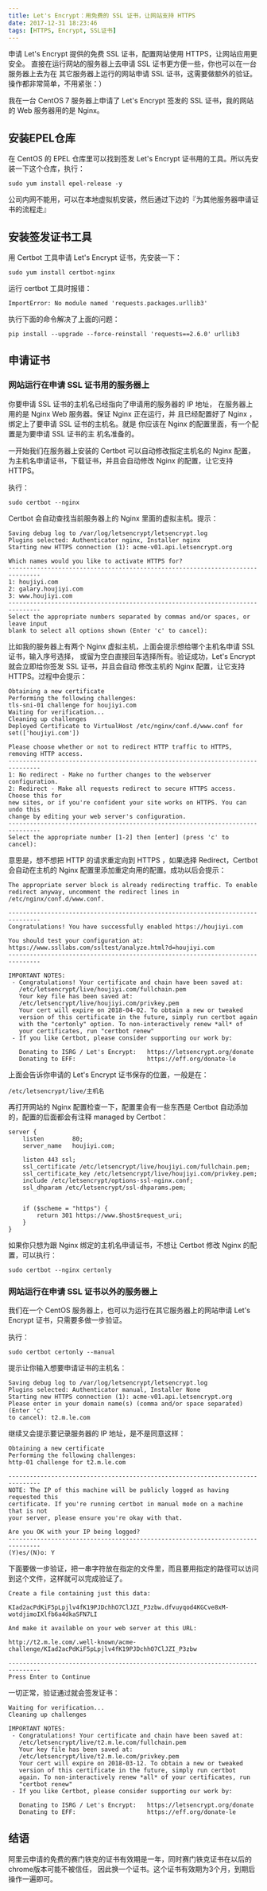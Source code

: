 ```yaml
---
title: Let's Encrypt：用免费的 SSL 证书，让网站支持 HTTPS
date: 2017-12-31 18:23:46
tags: [HTTPS, Encrypt, SSL证书]
---
```



申请 Let's Encrypt 提供的免费 SSL 证书，配置网站使用 HTTPS，让网站应用更安全。
直接在运行网站的服务器上去申请 SSL 证书更方便一些，你也可以在一台服务器上去为在
其它服务器上运行的网站申请 SSL 证书，这需要做额外的验证。操作都非常简单，不用紧张：）
<!-- more -->
我在一台 CentOS  7 服务器上申请了 Let's Encrypt 签发的 SSL 证书，我的网站的 Web 服务器用的是 Nginx。

## 安装EPEL仓库

在 CentOS 的 EPEL 仓库里可以找到签发 Let's Encrypt 证书用的工具。所以先安装一下这个仓库，执行：

```
sudo yum install epel-release -y
```

公司内网不能用，可以在本地虚拟机安装，然后通过下边的『为其他服务器申请证书的流程走』

## 安装签发证书工具

用 Certbot 工具申请 Let's Encrypt 证书，先安装一下：

```
sudo yum install certbot-nginx
```

运行 certbot 工具时报错：

```
ImportError: No module named 'requests.packages.urllib3'
```

执行下面的命令解决了上面的问题：

```
pip install --upgrade --force-reinstall 'requests==2.6.0' urllib3
```

## 申请证书
### 网站运行在申请 SSL 证书用的服务器上

你要申请 SSL 证书的主机名已经指向了申请用的服务器的 IP 地址，
在服务器上用的是 Nginx Web 服务器。保证 Nginx 正在运行，并
且已经配置好了 Nginx ，绑定上了要申请 SSL 证书的主机名。就是
你应该在 Nginx 的配置里面，有一个配置是为要申请 SSL 证书的主
机名准备的。

一开始我们在服务器上安装的 Certbot 可以自动修改指定主机名的
 Nginx 配置，为主机名申请证书，下载证书，并且会自动修改 Nginx
 的配置，让它支持 HTTPS。

执行：

```
sudo certbot --nginx
```

Certbot 会自动查找当前服务器上的 Nginx 里面的虚拟主机。提示：

```
Saving debug log to /var/log/letsencrypt/letsencrypt.log
Plugins selected: Authenticator nginx, Installer nginx
Starting new HTTPS connection (1): acme-v01.api.letsencrypt.org

Which names would you like to activate HTTPS for?
-------------------------------------------------------------------------------
1: houjiyi.com
2: galary.houjiyi.com
3: www.houjiyi.com
-------------------------------------------------------------------------------
Select the appropriate numbers separated by commas and/or spaces, or leave input
blank to select all options shown (Enter 'c' to cancel):
```

比如我的服务器上有两个 Nginx 虚拟主机，上面会提示想给哪个主机名申请 SSL 证书，输入序号选择，
或留为空白直接回车选择所有。验证成功，Let's Encrypt 就会立即给你签发 SSL 证书，并且会自动
修改主机的 Nginx 配置，让它支持 HTTPS。过程中会提示：

```
Obtaining a new certificate
Performing the following challenges:
tls-sni-01 challenge for houjiyi.com
Waiting for verification...
Cleaning up challenges
Deployed Certificate to VirtualHost /etc/nginx/conf.d/www.conf for set(['houjiyi.com'])

Please choose whether or not to redirect HTTP traffic to HTTPS, removing HTTP access.
-------------------------------------------------------------------------------
1: No redirect - Make no further changes to the webserver configuration.
2: Redirect - Make all requests redirect to secure HTTPS access. Choose this for
new sites, or if you're confident your site works on HTTPS. You can undo this
change by editing your web server's configuration.
-------------------------------------------------------------------------------
Select the appropriate number [1-2] then [enter] (press 'c' to cancel):
```

意思是，想不想把 HTTP 的请求重定向到 HTTPS ，如果选择 Redirect，Certbot 会自动在主机的 Nginx 配置里添加重定向用的配置。成功以后会提示：

```
The appropriate server block is already redirecting traffic. To enable redirect anyway, uncomment the redirect lines in /etc/nginx/conf.d/www.conf.

-------------------------------------------------------------------------------
Congratulations! You have successfully enabled https://houjiyi.com

You should test your configuration at:
https://www.ssllabs.com/ssltest/analyze.html?d=houjiyi.com
-------------------------------------------------------------------------------

IMPORTANT NOTES:
 - Congratulations! Your certificate and chain have been saved at:
   /etc/letsencrypt/live/houjiyi.com/fullchain.pem
   Your key file has been saved at:
   /etc/letsencrypt/live/houjiyi.com/privkey.pem
   Your cert will expire on 2018-04-02. To obtain a new or tweaked
   version of this certificate in the future, simply run certbot again
   with the "certonly" option. To non-interactively renew *all* of
   your certificates, run "certbot renew"
 - If you like Certbot, please consider supporting our work by:

   Donating to ISRG / Let's Encrypt:   https://letsencrypt.org/donate
   Donating to EFF:                    https://eff.org/donate-le
```

上面会告诉你申请的 Let's Encrypt 证书保存的位置，一般是在：

```
/etc/letsencrypt/live/主机名
```

再打开网站的 Nginx 配置检查一下，配置里会有一些东西是 Certbot 自动添加的，配置的后面都会有注释 managed by Certbot：

```
server {
    listen        80;
    server_name   houjiyi.com;

    listen 443 ssl;
    ssl_certificate /etc/letsencrypt/live/houjiyi.com/fullchain.pem;
    ssl_certificate_key /etc/letsencrypt/live/houjiyi.com/privkey.pem;
    include /etc/letsencrypt/options-ssl-nginx.conf;
    ssl_dhparam /etc/letsencrypt/ssl-dhparams.pem;


    if ($scheme = "https") {
        return 301 https://www.$host$request_uri;
    }
}
```

如果你只想为跟 Nginx 绑定的主机名申请证书，不想让 Certbot 修改 Nginx 的配置，可以执行：

```
sudo certbot --nginx certonly
```

### 网站运行在申请 SSL 证书以外的服务器上

我们在一个 CentOS 服务器上，也可以为运行在其它服务器上的网站申请 Let's Encrypt 证书，只需要多做一步验证。

执行：

```
sudo certbot certonly --manual
```

提示让你输入想要申请证书的主机名：

```
Saving debug log to /var/log/letsencrypt/letsencrypt.log
Plugins selected: Authenticator manual, Installer None
Starting new HTTPS connection (1): acme-v01.api.letsencrypt.org
Please enter in your domain name(s) (comma and/or space separated)  (Enter 'c'
to cancel): t2.m.le.com
```

继续又会提示要记录服务器的 IP 地址，是不是同意这样：

```
Obtaining a new certificate
Performing the following challenges:
http-01 challenge for t2.m.le.com

-------------------------------------------------------------------------------
NOTE: The IP of this machine will be publicly logged as having requested this
certificate. If you're running certbot in manual mode on a machine that is not
your server, please ensure you're okay with that.

Are you OK with your IP being logged?
-------------------------------------------------------------------------------
(Y)es/(N)o: Y
```

下面要做一步验证，把一串字符放在指定的文件里，而且要用指定的路径可以访问到这个文件，这样就可以完成验证了。

```
Create a file containing just this data:

KIad2acPdKiF5pLpjlv4fK19PJDchhO7ClJZI_P3zbw.dfvuyqod4KGCve8xM-wotdjimoIXlfb6a4dkaSFN7LI

And make it available on your web server at this URL:

http://t2.m.le.com/.well-known/acme-challenge/KIad2acPdKiF5pLpjlv4fK19PJDchhO7ClJZI_P3zbw

-------------------------------------------------------------------------------
Press Enter to Continue
```

一切正常，验证通过就会签发证书：

```
Waiting for verification...
Cleaning up challenges

IMPORTANT NOTES:
 - Congratulations! Your certificate and chain have been saved at:
   /etc/letsencrypt/live/t2.m.le.com/fullchain.pem
   Your key file has been saved at:
   /etc/letsencrypt/live/t2.m.le.com/privkey.pem
   Your cert will expire on 2018-03-12. To obtain a new or tweaked
   version of this certificate in the future, simply run certbot
   again. To non-interactively renew *all* of your certificates, run
   "certbot renew"
 - If you like Certbot, please consider supporting our work by:

   Donating to ISRG / Let's Encrypt:   https://letsencrypt.org/donate
   Donating to EFF:                    https://eff.org/donate-le
```

## 结语

阿里云申请的免费的赛门铁克的证书有效期是一年，同时赛门铁克证书在以后的chrome版本可能不被信任，
因此换一个证书。这个证书有效期为3个月，到期后操作一遍即可。